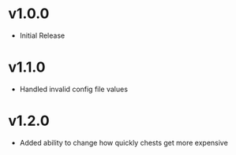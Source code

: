 # v1.0.0
- Initial Release

# v1.1.0
- Handled invalid config file values

# v1.2.0
- Added ability to change how quickly chests get more expensive
